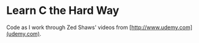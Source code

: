 # Learn C the Hard Way

Code as I work through Zed Shaws' videos from [http://www.udemy.com](udemy.com).
